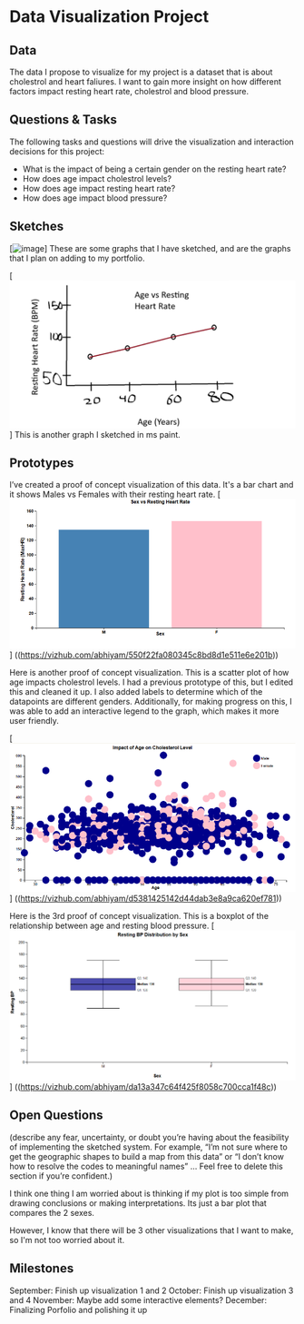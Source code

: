 # Data Visualization Project

## Data

The data I propose to visualize for my project is a dataset that is about cholestrol and heart faliures. I want to gain more insight on how different factors impact resting heart rate, cholestrol and blood pressure.  


## Questions & Tasks

The following tasks and questions will drive the visualization and interaction decisions for this project:

 * What is the impact of being a certain gender on the resting heart rate?
 * How does age impact cholestrol levels?
 * How does age impact resting heart rate?
 * How does age impact blood pressure?

## Sketches

[![image]([https://github.com/abhiyam/CS573-project-template-proposal/blob/master/Graphs-min.jpg)]
These are some graphs that I have sketched, and are the graphs that I plan on adding to my portfolio. 

[![image](https://github.com/abhiyam/CS573-project-template-proposal/blob/master/image2.png)]
This is another graph I sketched in ms paint. 


## Prototypes

I’ve created a proof of concept visualization of this data. It's a bar chart and it shows Males vs Females with their resting heart rate. 
[![image](Prototype1.png)]
((https://vizhub.com/abhiyam/550f22fa080345c8bd8d1e511e6e201b))

Here is another proof of concept visualization. This is a scatter plot of how age impacts cholestrol levels. I had a previous prototype of this, but I edited this and cleaned it up. I also added labels to determine which of the datapoints are different genders. Additionally, for making progress on this, I was able to add an interactive legend to the graph, which makes it more user friendly. 

[![image](Prototype2.png)]
((https://vizhub.com/abhiyam/d5381425142d44dab3e8a9ca620ef781))

Here is the 3rd proof of concept visualization. This is a boxplot of the relationship between age and resting blood pressure. 
[![image](Prototype3.png)]
((https://vizhub.com/abhiyam/da13a347c64f425f8058c700cca1f48c))

## Open Questions

(describe any fear, uncertainty, or doubt you’re having about the feasibility of implementing the sketched system. For example, “I’m not sure where to get the geographic shapes to build a map from this data” or “I don’t know how to resolve the codes to meaningful names” … Feel free to delete this section if you’re confident.)

I think one thing I am worried about is thinking if my plot is too simple from drawing conclusions or making interpretations. Its just a bar plot that compares the 2 sexes. 

However, I know that there will be 3 other visualizations that I want to make, so I'm not too worried about it. 

## Milestones

September: Finish up visualization 1 and 2
October: Finish up visualization 3 and 4
November: Maybe add some interactive elements?
December: Finalizing Porfolio and polishing it up
